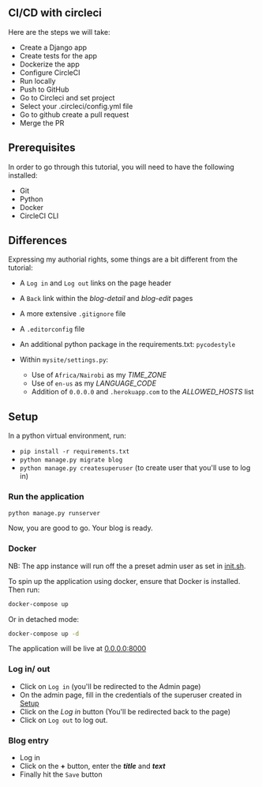 ## CI/CD with circleci

Here are the steps we will take:

- Create a Django app
- Create tests for the app
- Dockerize the app
- Configure CircleCI
- Run locally
- Push to GitHub
- Go to Circleci and set project
- Select your .circleci/config.yml file
- Go to github create a pull request
- Merge the PR 

## Prerequisites
In order to go through this tutorial, you will need to have the following installed:

- Git
- Python
- Docker
- CircleCI CLI

## Differences
Expressing my authorial rights, some things are a bit different from the tutorial:

- A `Log in` and `Log out` links on the page header
- A `Back` link within the *blog-detail* and *blog-edit* pages
- A more extensive `.gitignore` file
- A `.editorconfig` file
- An additional python package in the requirements.txt: `pycodestyle`

- Within `mysite/settings.py`:

    - Use of `Africa/Nairobi` as my *TIME_ZONE*
    - Use of `en-us` as my *LANGUAGE_CODE*
    - Addition of `0.0.0.0` and `.herokuapp.com` to the *ALLOWED_HOSTS* list

## Setup
In a python virtual environment, run:

- `pip install -r requirements.txt`
- `python manage.py migrate blog`
- `python manage.py createsuperuser` (to create user that you'll use to log in)

### Run the application
```bash
python manage.py runserver
```

Now, you are good to go. Your blog is ready.

### Docker
NB: The app instance will run off the a preset admin user as set in [init.sh](/init.sh).

To spin up the application using docker, ensure that Docker is installed. Then run:

```bash
docker-compose up
```

Or in detached mode:

```bash
docker-compose up -d
```

The application will be live at [0.0.0.0:8000](0.0.0.0:8000)

### Log in/ out

- Click on `Log in` (you'll be redirected to the Admin page)
- On the admin page, fill in the credentials of the superuser created in [Setup](#setup)
- Click on the *Log in* button (You'll be redirected back to the page)
- Click on `Log out` to log out.

### Blog entry

- Log in
- Click on the **+** button, enter the _**title**_ and _**text**_
- Finally hit the `Save` button
